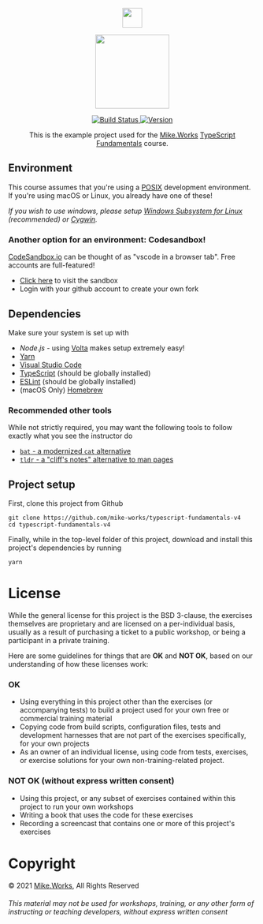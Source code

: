 <p align='center'>
  <a href="https://mike.works" target='_blank'>
    <img height=40 src='https://assets.mike.works/img/login_logo-33a9e523d451fb0d902f73d5452d4a0b.png' />
  </a> 
</p>
<p align='center'>
  <a href="https://mike.works/course/typescript-fundamentals-7832c19" target='_blank'>
    <img height=150 src='https://cloud.githubusercontent.com/assets/558005/25579415/1afbffaa-2e78-11e7-9b4a-ea44ead26bfb.png' />
  </a>
</p>
<p align='center'>
  <a href="https://travis-ci.org/mike-works/typescript-fundamentals" title="Build Status">
    <img title="Build Status" src="https://travis-ci.org/mike-works/typescript-fundamentals.svg?branch=solutions"/>
  </a>
  <a href="https://github.com/mike-works/typescript-fundamentals-v4/releases" title="Version">
    <img title="Version" src="https://img.shields.io/github/package-json/v/mike-works/typescript-fundamentals-v4/master.svg" />
  </a>
</p>
<p align='center'>
This is the example project used for the <a title="Mike.Works" href="https://mike.works">Mike.Works</a> <a title="TypeScript Fundamentals" href="https://mike.works/course/typescript-fundamentals-7832c19">TypeScript Fundamentals</a> course.
</p>

## Environment

This course assumes that you're using a [POSIX](https://en.wikipedia.org/wiki/POSIX) development environment. If you're using macOS or Linux, you already have one of these!

*If you wish to use windows, please setup [Windows Subsystem for Linux](https://docs.microsoft.com/en-us/windows/wsl/install-win10) (recommended) or [Cygwin](https://www.cygwin.com/).*

### Another option for an environment: Codesandbox!
[CodeSandbox.io](https://codesandbox.io) can be thought of as "vscode in a browser tab". Free accounts are full-featured!

- [Click here](https://githubbox.com/mike-works/typescript-fundamentals-v4) to visit the sandbox
- Login with your github account to create your own fork

## Dependencies

Make sure your system is set up with
- *Node.js* - using [Volta](http://volta.sh) makes setup extremely easy!
- [Yarn](https://yarnpkg.com/en/)
- [Visual Studio Code](https://code.visualstudio.com/)
- [TypeScript](https://www.typescriptlang.org/index.html#download-links) (should be globally installed)
- [ESLint](https://eslint.org/docs/user-guide/getting-started#installation-and-usage) (should be globally installed)
- (macOS Only) [Homebrew](http://brew.sh)


### Recommended other tools

While not strictly required, you may want the following tools to follow exactly what you see the instructor do

* [`bat` - a modernized `cat` alternative](https://github.com/sharkdp/bat#installation)
* [`tldr` - a "cliff's notes" alternative to man pages](https://tldr.sh/#installation)

## Project setup

First, clone this project from Github

```
git clone https://github.com/mike-works/typescript-fundamentals-v4
cd typescript-fundamentals-v4
```

Finally, while in the top-level folder of this project, download and install this project's dependencies by running

```
yarn
```

# License

While the general license for this project is the BSD 3-clause, the exercises
themselves are proprietary and are licensed on a per-individual basis, usually
as a result of purchasing a ticket to a public workshop, or being a participant
in a private training.

Here are some guidelines for things that are **OK** and **NOT OK**, based on our
understanding of how these licenses work:

### OK

- Using everything in this project other than the exercises (or accompanying tests)
  to build a project used for your own free or commercial training material
- Copying code from build scripts, configuration files, tests and development
  harnesses that are not part of the exercises specifically, for your own projects
- As an owner of an individual license, using code from tests, exercises, or
  exercise solutions for your own non-training-related project.

### NOT OK (without express written consent)

- Using this project, or any subset of
  exercises contained within this project to run your own workshops
- Writing a book that uses the code for these exercises
- Recording a screencast that contains one or more of this project's exercises

# Copyright

&copy; 2021 [Mike.Works](https://mike.works), All Rights Reserved

###### This material may not be used for workshops, training, or any other form of instructing or teaching developers, without express written consent
